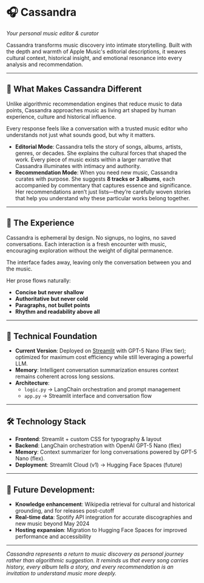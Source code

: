 # 🎧 Cassandra
*Your personal music editor & curator*

Cassandra transforms music discovery into intimate storytelling. Built with the depth and warmth of Apple Music's editorial descriptions, it weaves cultural context, historical insight, and emotional resonance into every analysis and recommendation.

---

## 🌟 What Makes Cassandra Different

Unlike algorithmic recommendation engines that reduce music to data points, Cassandra approaches music as living art shaped by human experience, culture and historical influence.  

Every response feels like a conversation with a trusted music editor who understands not just what sounds good, but why it matters.

- **Editorial Mode**: Cassandra tells the story of songs, albums, artists, genres, or decades. She explains the cultural forces that shaped the work. Every piece of music exists within a larger narrative that Cassandra illuminates with intimacy and authority.  
- **Recommendation Mode**: When you need new music, Cassandra curates with purpose. She suggests **8 tracks or 3 albums**, each accompanied by commentary that captures essence and significance. Her recommendations aren’t just lists—they’re carefully woven stories that help you understand why these particular works belong together.

---

## 💫 The Experience

Cassandra is ephemeral by design. No signups, no logins, no saved conversations. Each interaction is a fresh encounter with music, encouraging exploration without the weight of digital permanence.  

The interface fades away, leaving only the conversation between you and the music. 

Her prose flows naturally:
- **Concise but never shallow**  
- **Authoritative but never cold**  
- **Paragraphs, not bullet points**  
- **Rhythm and readability above all**  

---

## 🧠 Technical Foundation

- **Current Version**: Deployed on [Streamlit](https://streamlit.io/) with GPT-5 Nano (Flex tier); optimized for maximum cost efficiency while still leveraging a powerful LLM.
- **Memory**: Intelligent conversation summarization ensures context remains coherent across long sessions.  
- **Architecture**:  
  - `logic.py` → LangChain orchestration and prompt management  
  - `app.py` → Streamlit interface and conversation flow    

---

## 🛠️ Technology Stack

- **Frontend**: Streamlit + custom CSS for typography & layout  
- **Backend**: LangChain orchestration with OpenAI GPT-5 Nano (flex)
- **Memory**: Context summarizer for long conversations powered by GPT-5 Nano (flex). 
- **Deployment**: Streamlit Cloud (v1) → Hugging Face Spaces (future)  

---

## 🔮 Future Development:  
- **Knowledge enhancement**: Wikipedia retrieval for cultural and historical grounding, and for releases post-cutoff 
- **Real-time data**: Spotify API integration for accurate discographies and new music beyond May 2024
- **Hosting expansion**: Migration to Hugging Face Spaces for improved performance and accessibility

---

*Cassandra represents a return to music discovery as personal journey rather than algorithmic suggestion. It reminds us that every song carries history, every album tells a story, and every recommendation is an invitation to understand music more deeply.*  
